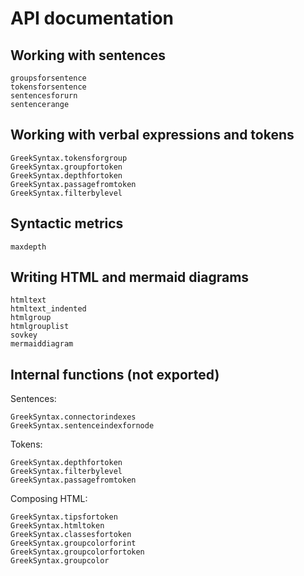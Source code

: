 # API documentation


## Working with sentences

```@docs
groupsforsentence
tokensforsentence
sentencesforurn
sentencerange
```

## Working with verbal expressions and tokens

```@docs
GreekSyntax.tokensforgroup
GreekSyntax.groupfortoken
GreekSyntax.depthfortoken
GreekSyntax.passagefromtoken
GreekSyntax.filterbylevel

```

## Syntactic metrics


```@docs
maxdepth
```

## Writing HTML and mermaid diagrams

```@docs
htmltext
htmltext_indented
htmlgroup
htmlgrouplist
sovkey
mermaiddiagram
```

## Internal functions (not exported)

Sentences:

```@docs
GreekSyntax.connectorindexes
GreekSyntax.sentenceindexfornode
```

Tokens:

```@docs
GreekSyntax.depthfortoken
GreekSyntax.filterbylevel
GreekSyntax.passagefromtoken
```

Composing HTML:

```@docs
GreekSyntax.tipsfortoken
GreekSyntax.htmltoken
GreekSyntax.classesfortoken
GreekSyntax.groupcolorforint
GreekSyntax.groupcolorfortoken
GreekSyntax.groupcolor
```